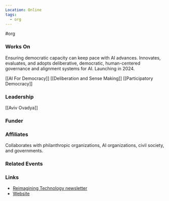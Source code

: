 ```yaml
---
Location: Online
tags:
  - org
---
```

#org

### Works On
Ensuring democratic capacity can keep pace with AI advances. Innovates, evaluates, and adopts deliberative, democratic, human-centered governance and alignment systems for AI. Launching in 2024.

[[AI For Democracy]]
[[Deliberation and Sense Making]]
[[Participatory Democracy]]

### Leadership
[[Aviv Ovadya]]

### Funder

### Affiliates
Collaborates with philanthropic organizations, AI organizations, civil society, and governments.

### Related Events


### Links
- [Reimagining Technology newsletter](https://reimagine.aviv.me)
- [Website](ai-dem.org)